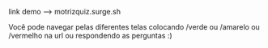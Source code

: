 link demo  --> motrizquiz.surge.sh

Você pode navegar pelas diferentes telas colocando /verde ou /amarelo ou /vermelho na url ou respondendo as perguntas :)
